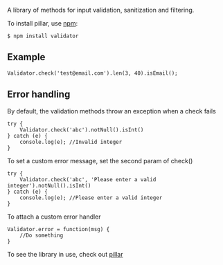 A library of methods for input validation, sanitization and filtering.

To install pillar, use [npm](http://github.com/isaacs/npm):

    $ npm install validator
    
## Example
        
    Validator.check('test@email.com').len(3, 40).isEmail();
    
## Error handling

By default, the validation methods throw an exception when a check fails

    try {
        Validator.check('abc').notNull().isInt()
    } catch (e) {
        console.log(e); //Invalid integer
    }

To set a custom error message, set the second param of check()

    try {
        Validator.check('abc', 'Please enter a valid integer').notNull().isInt()
    } catch (e) {
        console.log(e); //Please enter a valid integer
    }

To attach a custom error handler

    Validator.error = function(msg) {
        //Do something
    }

To see the library in use, check out [pillar](http://github.com/chriso/pillar)
